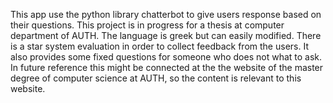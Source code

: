 This app use the python library chatterbot to give users response based on their questions.
This project is in progress for a thesis at computer department of AUTH.
The language is greek but can easily modified.
There is a star system evaluation in order to collect feedback from the users.
It also provides some fixed questions for someone who does not what to ask.
In future reference this might be connected at the the website of the master degree of computer science at AUTH, so the 
content is relevant to this website.
